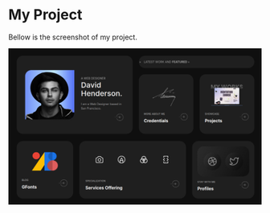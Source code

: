 # My Project

Bellow is the screenshot of my project.

![Project Screenshot](Screenshot-html-css.png)


